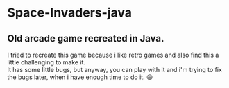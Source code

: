 # Space-Invaders-java
Old arcade game recreated in Java.
---
I tried to recreate this game because i like retro games and also find this a little challenging to make it. </br>
It has some little bugs, but anyway, you can play with it and i'm trying to fix the bugs later, when i have enough time to do it. :smile:
